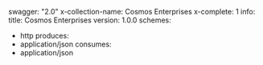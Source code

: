 swagger: "2.0"
x-collection-name: Cosmos Enterprises
x-complete: 1
info:
  title: Cosmos Enterprises
  version: 1.0.0
schemes:
- http
produces:
- application/json
consumes:
- application/json